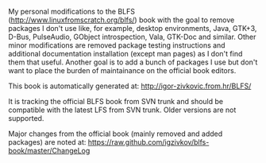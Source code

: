 My personal modifications to the BLFS (http://www.linuxfromscratch.org/blfs/)
book with the goal to remove packages I don't use like, for example, desktop
environments, Java, GTK+3, D-Bus, PulseAudio, GObject introspection, Vala,
GTK-Doc and similar. Other minor modifications are removed package testing
instructions and additional documentation installation (except man pages) as I
don't find them that useful. Another goal is to add a bunch of packages I use
but don't want to place the burden of maintainance on the official book editors.

This book is automatically generated at: http://igor-zivkovic.from.hr/BLFS/

It is tracking the official BLFS book from SVN trunk and should be compatible
with the latest LFS from SVN trunk. Older versions are not supported.

Major changes from the official book (mainly removed and added packages) are
noted at: https://raw.github.com/igzivkov/blfs-book/master/ChangeLog
